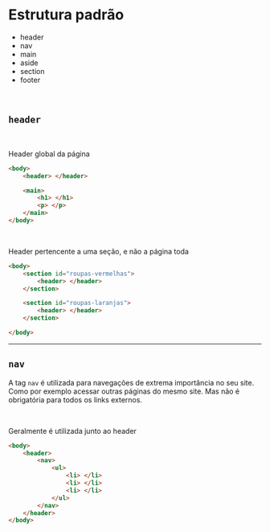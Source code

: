 # Estrutura padrão

* header  <!-- Para criar cabeçalho                                                          -->
* nav     <!-- Para naveção dentro do seu site                                               -->
* main    <!-- Conteúdo principal da página                                                  -->
* aside   <!-- Para a barra lateral (geralmente usada para ADs)                              -->
* section <!-- Para criar seções no seu site, como um shoopping, cada loja é uma seção       -->
* footer  <!-- Para o rodapé da página, a parte de baixo                                     -->

</br>

## `header`

</br>

Header global da página 
```html 
<body>
    <header> </header>

    <main>
        <h1> </h1>
        <p> </p>
    </main>
</body>
```

</br>

Header pertencente a uma seção, e não a página toda
```html 
<body>
    <section id="roupas-vermelhas">
        <header> </header>
    </section>

    <section id="roupas-laranjas">
        <header> </header>
    </section>

</body>
```

______________________________________________________

## `nav`
A tag `nav` é utilizada para navegações de extrema importância no seu site.
Como por exemplo acessar outras páginas do mesmo site.
Mas não é obrigatória para todos os links externos.

</br>


Geralmente é utilizada junto ao header
```html
<body>
    <header>
        <nav>
            <ul>
                <li> </li>
                <li> </li>
                <li> </li>
            </ul>
        </nav>
    </header>
</body>